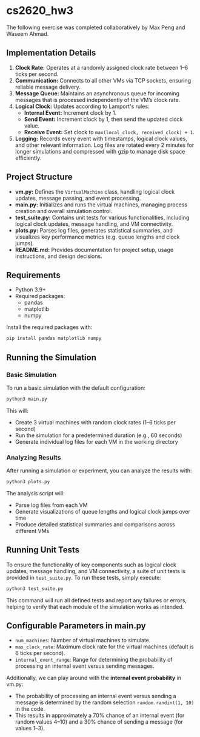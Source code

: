 # cs2620_hw3

The following exercise was completed collaboratively by Max Peng and Waseem Ahmad.

## Implementation Details

1. **Clock Rate:** Operates at a randomly assigned clock rate between 1–6 ticks per second.
2. **Communication:** Connects to all other VMs via TCP sockets, ensuring reliable message delivery.
3. **Message Queue:** Maintains an asynchronous queue for incoming messages that is processed independently of the VM’s clock rate.
4. **Logical Clock:** Updates according to Lamport's rules:
   - **Internal Event:** Increment clock by 1.
   - **Send Event:** Increment clock by 1, then send the updated clock value.
   - **Receive Event:** Set clock to `max(local_clock, received_clock) + 1`.
5. **Logging:** Records every event with timestamps, logical clock values, and other relevant information. Log files are rotated every 2 minutes for longer simulations and compressed with gzip to manage disk space efficiently.

## Project Structure

- **vm.py:** Defines the `VirtualMachine` class, handling logical clock updates, message passing, and event processing.
- **main.py:** Initializes and runs the virtual machines, managing process creation and overall simulation control.
- **test_suite.py:** Contains unit tests for various functionalities, including logical clock updates, message handling, and VM connectivity.
- **plots.py:** Parses log files, generates statistical summaries, and visualizes key performance metrics (e.g. queue lengths and clock jumps).
- **README.md:** Provides documentation for project setup, usage instructions, and design decisions.

## Requirements

- Python 3.9+
- Required packages:
  - pandas
  - matplotlib
  - numpy

Install the required packages with:

```bash
pip install pandas matplotlib numpy
```

## Running the Simulation

### Basic Simulation

To run a basic simulation with the default configuration:

```bash
python3 main.py
```

This will:
- Create 3 virtual machines with random clock rates (1–6 ticks per second)
- Run the simulation for a predetermined duration (e.g., 60 seconds)
- Generate individual log files for each VM in the working directory

### Analyzing Results

After running a simulation or experiment, you can analyze the results with:

```bash
python3 plots.py
```

The analysis script will:
- Parse log files from each VM
- Generate visualizations of queue lengths and logical clock jumps over time
- Produce detailed statistical summaries and comparisons across different VMs

## Running Unit Tests

To ensure the functionality of key components such as logical clock updates, message handling, and VM connectivity, a suite of unit tests is provided in `test_suite.py`. To run these tests, simply execute:

```bash
python3 test_suite.py
```

This command will run all defined tests and report any failures or errors, helping to verify that each module of the simulation works as intended.

## Configurable Parameters in main.py

- `num_machines`: Number of virtual machines to simulate.
- `max_clock_rate`: Maximum clock rate for the virtual machines (default is 6 ticks per second).
- `internal_event_range`: Range for determining the probability of processing an internal event versus sending messages.

Additionally, we can play around with the **internal event probability** in vm.py:
  - The probability of processing an internal event versus sending a message is determined by the random selection `random.randint(1, 10)` in the code.
  - This results in approximately a 70% chance of an internal event (for random values 4–10) and a 30% chance of sending a message (for values 1–3).
